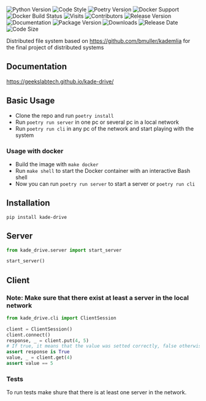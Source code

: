 ![Python Version](https://img.shields.io/badge/Python-3.10-blue)
![Code Style](https://img.shields.io/badge/Code%20Style-Black-black)
![Poetry Version](https://img.shields.io/badge/Poetry-1.3.1-blue)
![Docker Support](https://img.shields.io/badge/Docker-Supported-brightgreen?logo=docker)
![Docker Build Status](https://img.shields.io/docker/build/geekslabtech/kade-drive)
![Visits](https://badges.pufler.dev/visits/geeksLabTech/kade-drive)
![Contributors](https://img.shields.io/github/contributors/geeksLabTech/kade-drive)
![Release Version](https://img.shields.io/github/v/release/geeksLabTech/kade-drive)
![Documentation](https://img.shields.io/badge/docs-available-brightgreen)
![Package Version](https://img.shields.io/pypi/v/kade-drive)
![Downloads](https://img.shields.io/pypi/dm/kade-drive)
![Release Date](https://img.shields.io/github/release-date/geeksLabTech/kade-drive)
![Code Size](https://img.shields.io/github/languages/code-size/geeksLabTech/kade-drive)

Distributed file system based on <https://github.com/bmuller/kademlia> for the final project of distributed systems

## Documentation

<https://geekslabtech.github.io/kade-drive/>

## Basic Usage

- Clone the repo and run `poetry install`
- Run `poetry run server` in one pc or several pc in a local network
- Run `poetry run cli` in any pc of the network and start playing with the system

### Usage with docker

- Build the image with `make docker`
- Run `make shell` to start the Docker container with an interactive Bash shell
- Now you can run `poetry run server` to start a server or `poetry run cli`

## Installation

```console
pip install kade-drive
```

## Server

```Python
from kade_drive.server import start_server

start_server()
```

## Client

### Note: Make sure that there exist at least a server in the local network

```Python
from kade_drive.cli import ClientSession

client = ClientSession()
client.connect()
response, _ = client.put(4, 5)
# If true, it means that the value was setted correctly, false otherwise
assert response is True
value, _ = client.get(4)
assert value == 5
```

### Tests

To run tests make shure that there is at least one server in the network.
